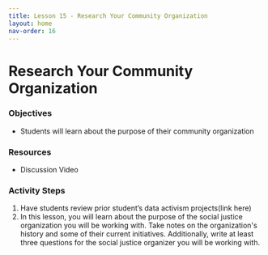 ```yaml
---
title: Lesson 15 - Research Your Community Organization
layout: home
nav-order: 16
---
```


# Research Your Community Organization

### Objectives
- Students will learn about the purpose of their community organization

### Resources
- Discussion Video

### Activity Steps
1. Have students review prior student’s data activism projects(link here)
2. In this lesson, you will learn about the purpose of the social justice organization you will be working with. Take notes on the organization's history and some of their current initiatives. Additionally, write at least three questions for the social justice organizer you will be working with.
